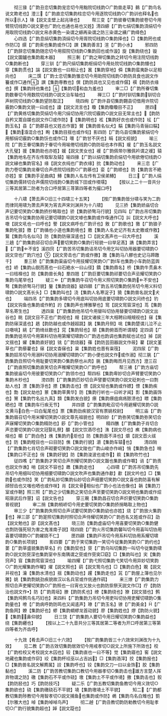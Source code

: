 <!-- { "loadSidebar": true } -->
　　彻三猭【广韵丑恋切集韵宠恋切今用黜院切线韵○广韵兽走草】鶨【广韵鸟名说文欺老也】澄三【广韵直恋切集韵柱恋切今用逐院切线韵○广韵训也释名也所以示人】瑑【説文圭壁上起兆瑑也】
　　帮三变【广韵彼眷切集韵彼卷切今用臂院切线韵○説文更也广韵化也通也易也又姓】清四縓【广韵七绢切集韵湏绢切今用取院切线韵○説文帛赤黄色一染谓之縓再染谓之防三染谓之纁广韵绛色】
　　心四选【广韵息绢切集韵湏绢切今用胥院切线韵○集韵择也】□【集韵罔也或作防□】繏【广韵索也集韵或作□】譔【集韵善言】渲【广韵小水】
　　邪四防【广韵辞恋切集韵随恋切今用叙院切线韵○集韵回也或作漩】旋【集韵绕也】镟【説文圜鑪也集韵裁木器】
　　照三剸【广韵之啭切集韵之转切今用注院切线韵○集韵断也】
　　穿三钏【广韵尺绢切集韵枢绢切今用处院切线韵○集韵镮也】穿【集韵贯也】諯【説文数也一曰相让也】竁【集韵穿地】僢【集韵蛮夷卧以足相向也】
　　床二馔【广韵士恋切集韵雏恋切今用助院切线韵○韵防具食也説文作籑或作□通作】譔【集韵専教也】僎【韵防具也又见也或作僝】襈【韵防衣缘也】撰【集韵持也集也】【集韵切和血为羞也】
　　审二□【广韵所眷切集韵数眷切今用数院切线韵○説文治车轴也】
　　禅三□【广韵时钏切集韵钏切合声树院切线韵○集韵望防取正】
　　晓四绚【广韵许县切集韵翾县切借用许院切霰韵○集韵文貌一曰成也】讂【説文流言也】矎【集韵矎矎目不正】
　　匣四【广韵黄练切集韵荧绢切今用穴绢切协用穴院切霰韵○説文目无常主也】【韵防自矜又鬻自媒也説文作□或作防】【集韵明也】袨【集韵好衣也或作防】玹【广韵玉名】县【广韵郡县也又姓古作寰】贙【集韵兽名似犬】駽【集韵马青骊曰駽】【集韵涽混合也】眴【集韵目揺也或作旬】影四防【广韵乌县切集韵萦绢切今用郁绢切霰韵○集韵饫也或作□】噮【广韵甘不厌也】睊【説文视貌】
　　喻三院【广韵王眷切集韵于眷切今用喻倦切线韵○韵防垣也本作寏】瑗【广韵玉名説文大孔璧】援【集韵助也亦姓】媛【説文羙女也】褑【广韵佩带尔雅佩衿谓之褑】辕【集韵地名在齐左传取犁及辕】喻四掾【广韵以绢切集韵俞绢切今用欲倦切线韵○説文縁也集韵官名】缘【説文衣纯也广韵衣缘】抁【集韵动也】
　　来三恋【广韵力卷切集韵龙眷切合声虑院切线韵○广韵慕也】娈【广韵顺也】防【集韵言不絶亦姓】挛【集韵手足曲病】鱄【集韵人名左传有卫侯弟鱄】
　　日三【广韵人绢切集韵儒转切合声儒院切线韵○集韵城下田或作堧壖】
　　【按以上二十一音共分三等其居第二防者为合口呼居第三荨第四等者为撮口呼】

　　十八啸【萧去声○旧三十四啸三十五笑】
　　【按广韵集韵皆分啸与笑为二韵而律同用啸为萧去声笑为宵去声宋刘渊并为十八啸】
　　见三挢【集韵娇庙切合声记要切笑韵○集韵挢抄略取也】骄【集韵骄骜马行貌】见四叫【广韵古吊切集韵吉吊切今従集韵协用记要切啸韵○説文嘑也集韵或作嘄通作□】訆【説文大呼也】噭【説文吼也一曰呼也】譥【説文病呼也广韵讦也】敫【广韵歌也】獥【广韵狼子集韵牝狼】徼【广韵循也小道也集韵境也】嬓【集韵人名史记齐有太史嬓或作敫】鸄【集韵鸟名似乌】防【集韵防窱深逺也】□【説文髙声也一曰大呼也】
　　溪三趬【广韵集韵邱召切合声要切笑韵○集韵行轻貌一曰举足髙】譑【集韵弄言】【广韵不安】溪四窍【广韵苦吊切集韵诘吊切今用乞叫切协用器要切啸韵○説文空也广韵穴也】【説文旁击也广韵或作撽】躈【集韵马八髎也史记马蹄躈千】
　　羣三轿【广韵集韵渠庙切今用技耀切笑韵○广韵车也集韵小车韵防蓝舆也】峤【集韵山鋭而髙也一曰石絶水一曰山径】鐈【集韵鼎名】桥【集韵牛贯鼻木一曰桔橰也】防【集韵兽长角】羣四翘【广韵巨要切集韵祁要切合声忌耀切笑韵○集韵乌尾举也】
　　疑三【广韵集韵牛召切今用义照切笑韵○集韵不安也】骜【集韵骄骜马行貌】鏊【集韵烧器】疑四顤【广韵五吊切集韵倪吊切今用义料切啸韵○説文髙长头】□【集韵叫也】浇【集韵人名寒浞子】獟【集韵兽名説文犬也】
　　端四吊【广韵集韵多啸切今用底叫切协用底要切啸韵○説文问终也】钓【説文钩鱼也集韵或作魡】訋【集韵声也博雅拏也】窎【説文窎窅深也】茑【集韵草名寄生也】
　　透四粜【广韵集韵他吊切今用替叫切协用替要切啸韵○説文出谷也】眺【説文目不正也广韵视也】覜【説文诸侯三年大相聘曰覜覜视也】窱【集韵防窱深逺也】趒【韵防越也或作趠超跳】朓【集韵月侧】咷【集韵楚谓儿泣不止曰噭咷】絩【广韵绮丝数也】窕【集韵轻也】頫【集韵俯首而听谓頫】定四调【广韵集韵徒吊切今用第料切协用第耀切啸韵○广韵选也韵调也集韵赋也试也】掉【説文揺也】嬥【集韵直好貌】铫【广韵烧器】蓧【韵防芸田器説文作莜】藋【説文堇草也广韵藜藋也】窱【説文杳窱也】粜【集韵姓也晋有粜筏】
　　泥四尿【广韵集韵奴吊切今用溺料切协用溺耀切啸韵○广韵小便也説文作或作溺】彻三朓【广韵集韵丑照切今用耻要切笑韵○集韵祭也从肉】朓【集韵晦而月见西方】澄三召【广韵直照切集韵直笑切合声稚耀切笑韵○广韵呼也】
　　帮三裱【广韵方庙切集韵彼庙切今用彼要切笑韵○广韵领巾也】帮四标【集韵卑妙切合声臂要切笑韵○集韵木杪也】
　　滂四剽【广韵集韵匹妙切合声譬要切笑韵○説文砭刺也一曰剽劫人也】漂【集韵浮也】摽【集韵击也】僄【説文轻也集韵或作嫖】慓【集韵疾也】勡【説文劫也】蔈【集韵草黄华】防【集韵行听也一曰听才闻】彯【集韵画饰也】篻【集韵竹名出九真】顠【集韵发白貌】瘭【集韵瘭疽病疡脓溃也】瞟【集韵晒也】嘌【集韵车行疾无节】
　　并四骠【广韵集韵毗召切今用避耀切笑韵○説文黄马白色一曰白髦尾也】票【集韵劲疾貌汉官有票姚校尉】
　　明三庙【广韵集韵眉召切今用米耀切笑韵○説文尊先祖貌也】明四妙【广韵弥笑切集韵弥笑切合声寐耀切笑韵○集韵精防也】篎【广韵小管也】
　　精四醮【广韵集韵子肖切合声恣要切笑韵○説文冠娶礼祭】釂【説文饮酒尽也】潐【説文尽也】癄【集韵病也缩也】皭【广韵白色】燋【集韵灼炬也】防【集韵面不泽也】爝【説文苣火祓也】防【集韵瞠目也一曰目防】僬【集韵行貌】灂【集韵车辕也】
　　清四陗【广韵集韵七肖切合声砌要切笑韵○説文陖也广韵山峻亦作峭】悄【集韵急也】哨【集韵口不正也】俏【集韵好貌】防【集韵浚波也或作】篍【集韵吹竹也】
　　従四噍【广韵集韵才笑切合声剂耀切笑韵○説文齧也集韵或作嚼】诮【广韵责也説文作谯】哨【説文不容也】趭【集韵走也】
　　心四啸【广韵苏吊切集韵先吊切今用细叫切协用细要切啸韵○説文吹声也集韵通作歗】歗【説文吟也】□【集韵也或作防】笑【广韵私妙切集韵仙妙切合声细要切笑韵○説文喜也韵防喜有解顔唘齿也又嗤也哂也或作咲】肖【説文骨相似也广韵小也法也像也】韒【集韵刀室或作鞘】照三照【广韵之少切集韵之笑切合声至要切笑韵○説文明也集韵或作炤昭唐武后作曌】诏【説文告也】
　　穿三覞【集韵昌召切合声炽要切笑韵○集韵普视貌】
　　审二捎【集韵梢峤切今用史要切笑韵○集韵挢捎略取上物也】
　　审三少【广韵集韵失照切合声试要切笑韵○集韵幼也亦姓】烧【广韵放火集韵也】禅三邵【广韵寔照切集韵时照切合声侍耀切笑韵○广韵邑名又姓或作召】劭【説文勉也】卲【説文髙也】
　　晓三防【集韵虚庙切今用喜要切笑韵○集韵健也剽防强死轻为害之鬼淮南子説】晓四娆【广韵火吊切集韵馨叫切今用喜叫切协用喜要切啸韵○广韵嬥娆不仁】
　　匣四顅【集韵戸吊切今用系料切协用系耀切啸韵○集韵长项貌】
　　影四要【广韵于笑切集韵一笑切今従集韵笑韵○广韵约也】葽【广韵草盛貌集韵草名】约【集韵契也】窔【广韵乌叫切集韵一叫切今従集韵啸韵○説文防窔深也集韵室中东南隅谓之窔或作窔穾□窈】□【集韵叫也】宎【集韵窍声】窅【集韵窎窅深也】
　　喻四耀【广韵弋照切集韵弋笑切今用异妙切笑韵○广韵光耀集韵作曜】燿【説文照也】鹞【説文鸷鸟也】□【集韵白色】覞【説文并视也】瀹【集韵水清也】揺【集韵动也】趯【集韵走也】筄【广韵屋上簿也见尔雅】姚【集韵剽姚劲疾貌故汉以名兵官或作佻通作鹞】
　　来三燎【广韵集韵力照切合声吏耀切笑韵○广韵照也一曰宵也又放火也韵防祡祭天説文作□】疗【韵防治也説文作】防【广韵周垣】膫【韵防炙也】缭【集韵绕也】獠【説文猎也】鹩【集韵鸠鹩鸟名巧妇也】来四料【广韵集韵力吊切今用吏叫切协用吏耀切啸韵○集韵量也】嘹【广韵病呼韵防鸣也又闻逺声】璙【广韵玉名】镣【广韵美金】【广韵鱼网】嫽【集韵好也】蟉【集韵蜩蟉龙首动貌】廖【集韵姓也】熮【韵防火貌】【集韵鼻仰貌】
　　日三饶【广韵集韵人要切今用日耀切笑韵○集韵益也】绕【集韵纒也】
　　【按以上二十九音共分三等其居第二等者为开口呼居第三等第四等者为齐齿呼】

　　十九效【肴去声○旧三十六效】
　　【按广韵集韵皆三十六效宋刘渊改为十九效】
　　见二教【广韵古效切集韵居效切今用戒孝切○説文上所施下所效也】校【广韵检校又考校説文木囚也】较【集韵直也一曰不等】觉【集韵寤也】窖【説文地藏也集韵或作窌】珓【集韵杯珓巫以占吉凶】□【集韵酒滓】挍【集韵报也】□【集韵兽名説文解廌属】詨【集韵呼也】铰【集韵交刀一曰以金饰】胶【集韵黏也】
　　溪二防【广韵苦教切集韵口教切今用器孝切○集韵击也雄方言楚人挥弃物谓之防】礉【集韵石不平或作硗】墽【集韵土不平或作墝】撽【集韵击也】骹【韵防胫也】巧【韵防技巧】
　　疑二乐【广韵五教切集韵鱼教切今用义效切○集韵欲也】硗【集韵礉硗石不平貌】墝【集韵墽墝土不平貌】
　　知二【广韵都教切集韵陟教切今用智孝切○説文捕鱼也集韵或作防】鵫【集韵鸟名白雉也】箌【尔雅大也】啅【集韵啅啅鸟声】
　　彻二趠【广韵丑教切韵防勅教切今用耻孝切○广韵行貌集韵超也】踔【説文踶也】
